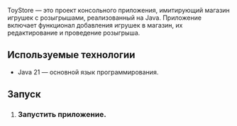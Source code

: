 ToyStore — это проект консольного приложения, имитирующий магазин игрушек с розыгрышами,
реализованный на Java. Приложение включает функционал добавления игрушек в магазин, их редактирование
и проведение розыгрыша.
## Используемые технологии
* Java 21 — основной язык программирования.
## Запуск
1. ### Запустить приложение.   
